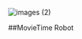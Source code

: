 ![images (2)](https://user-images.githubusercontent.com/118190786/203979613-a7a017ed-9d4f-4458-b7e2-9b2cf67324df.jpeg)

##MovieTime Robot
